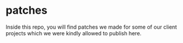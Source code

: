 patches
=======

Inside this repo, you will find patches we made for some of our client projects which we were kindly allowed to publish here.


